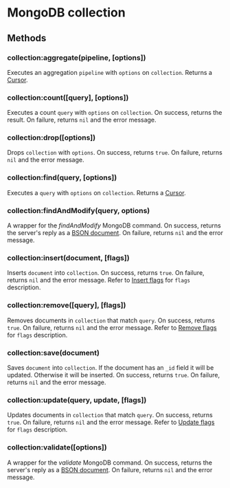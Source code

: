 MongoDB collection
==================

Methods
-------

### collection:aggregate(pipeline, [options])
Executes an aggregation `pipeline` with `options` on `collection`. Returns a [Cursor].

### collection:count([query], [options])
Executes a count `query` with `options` on `collection`. On success, returns the result. On
failure, returns `nil` and the error message.

### collection:drop([options])
Drops `collection` with `options`. On success, returns `true`. On failure, returns `nil` and the
error message.

### collection:find(query, [options])
Executes a `query` with `options` on `collection`. Returns a [Cursor].

### collection:findAndModify(query, options)
A wrapper for the _findAndModify_ MongoDB command. On success, returns the server's reply as a
[BSON document]. On failure, returns `nil` and the error message.

### collection:insert(document, [flags])
Inserts `document` into `collection`. On success, returns `true`. On failure, returns `nil` and
the error message. Refer to [Insert flags] for `flags` description.

### collection:remove([query], [flags])
Removes documents in `collection` that match `query`. On success, returns `true`. On failure,
returns `nil` and the error message. Refer to [Remove flags] for `flags` description.

### collection:save(document)
Saves `document` into `collection`. If the document has an `_id` field it will be updated.
Otherwise it will be inserted. On success, returns `true`. On failure, returns `nil` and the error
message.

### collection:update(query, update, [flags])
Updates documents in `collection` that match `query`. On success, returns `true`. On failure,
returns `nil` and the error message. Refer to [Update flags] for `flags` description.

### collection:validate([options])
A wrapper for the _validate_ MongoDB command. On success, returns the server's reply as a
[BSON document]. On failure, returns `nil` and the error message.


[BSON document]: bson.md
[Cursor]: cursor.md
[Insert flags]: flags.md#insert-flags
[Remove flags]: flags.md#remove-flags
[Update flags]: flags.md#update-flags
